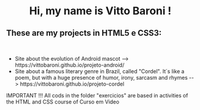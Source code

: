 <div align="center">
     <h1>  Hi, my name is Vitto Baroni ! </h1>
</div>
<h2>These are my projects in HTML5 e CSS3: </h2><br>

<ul>
    <li> Site about the evolution of Android mascot --> https://vittobaroni.github.io/projeto-android/
     </li> 
     <li> Site about a famous literary genre in Brazil, called "Cordel". It´s like a poem, but with a huge presence of humor, irony, sarcasm and rhymes --> https://vittobaroni.github.io/projeto-cordel
</ul>
<p> IMPORTANT !!! All cods in the folder "exercicios" are based in activities of the HTML and CSS course of Curso em Video
